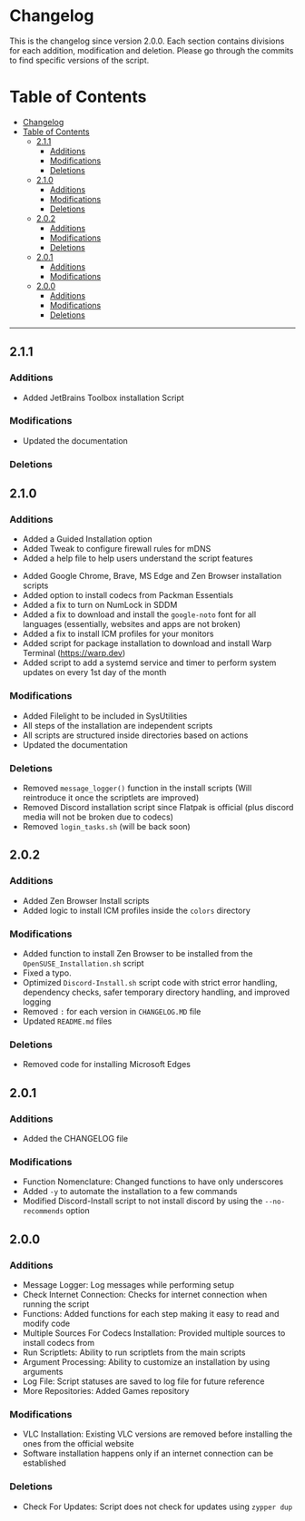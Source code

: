 # Changelog

This is the changelog since version 2.0.0. Each section contains divisions for each addition, modification and deletion. Please go through the commits to find specific versions of the script.

# Table of Contents
- [Changelog](#changelog)
- [Table of Contents](#table-of-contents)
  - [2.1.1](#211)
    - [Additions](#additions)
    - [Modifications](#modifications)
    - [Deletions](#deletions)
  - [2.1.0](#210)
    - [Additions](#additions)
    - [Modifications](#modifications)
    - [Deletions](#deletions)
  - [2.0.2](#202)
    - [Additions](#additions-1)
    - [Modifications](#modifications-1)
    - [Deletions](#deletions-1)
  - [2.0.1](#201)
    - [Additions](#additions-2)
    - [Modifications](#modifications-2)
  - [2.0.0](#200)
    - [Additions](#additions-3)
    - [Modifications](#modifications-3)
    - [Deletions](#deletions-2)

---

## 2.1.1

### Additions

* Added JetBrains Toolbox installation Script

### Modifications

* Updated the documentation

### Deletions

## 2.1.0

### Additions

* Added a Guided Installation option
* Added Tweak to configure firewall rules for mDNS
* Added a help file to help users understand the script features
+ Added Google Chrome, Brave, MS Edge and Zen Browser installation scripts
+ Added option to install codecs from Packman Essentials
+ Added a fix to turn on NumLock in SDDM
+ Added a fix to download and install the `google-noto` font for all languages (essentially, websites and apps are not broken)
+ Added a fix to install ICM profiles for your monitors
+ Added script for package installation to download and install Warp Terminal (https://warp.dev)
+ Added script to add a systemd service and timer to perform system updates on every 1st day of the month

### Modifications

* Added Filelight to be included in SysUtilities
* All steps of the installation are independent scripts
* All scripts are structured inside directories based on actions
* Updated the documentation

### Deletions

- Removed `message_logger()` function in the install scripts (Will reintroduce it once the scriptlets are improved)
- Removed Discord installation script since Flatpak is official (plus discord media will not be broken due to codecs)
- Removed `login_tasks.sh` (will be back soon)

## 2.0.2

### Additions

+ Added Zen Browser Install scripts
+ Added logic to install ICM profiles inside the `colors` directory

### Modifications

* Added function to install Zen Browser to be installed from the `OpenSUSE_Installation.sh` script
* Fixed a typo.
* Optimized `Discord-Install.sh` script code with strict error handling, dependency checks, safer temporary directory handling, and improved logging
* Removed `:` for each version in `CHANGELOG.MD` file
* Updated `README.md` files

### Deletions

- Removed code for installing Microsoft Edges


## 2.0.1

### Additions

+ Added the CHANGELOG file

### Modifications

* Function Nomenclature: Changed functions to have only underscores
* Added `-y` to automate the installation to a few commands
* Modified Discord-Install script to not install discord by using the `--no-recommends` option

## 2.0.0

### Additions

+ Message Logger: Log messages while performing setup
+ Check Internet Connection: Checks for internet connection when running the script
+ Functions: Added functions for each step making it easy to read and modify code
+ Multiple Sources For Codecs Installation: Provided multiple sources to install codecs from
+ Run Scriptlets: Ability to run scriptlets from the main scripts
+ Argument Processing: Ability to customize an installation by using arguments
+ Log File: Script statuses are saved to log file for future reference
+ More Repositories: Added Games repository

### Modifications

* VLC Installation: Existing VLC versions are removed before installing the ones from the official website
* Software installation happens only if an internet connection can be established

### Deletions

- Check For Updates: Script does not check for updates using `zypper dup`
